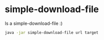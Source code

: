 # simple-download-file

Is a simple-download-file :)

```bash
java -jar simple-download-file url target
 ```
